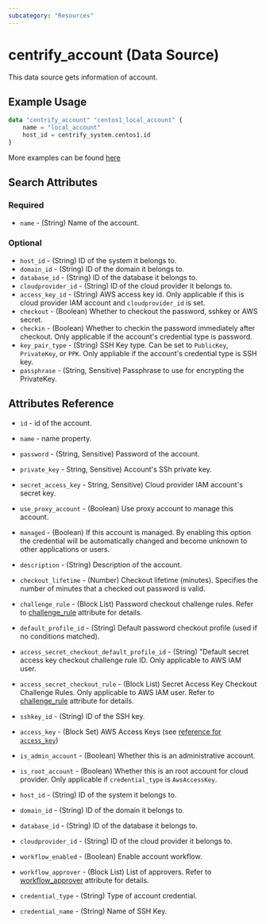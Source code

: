 ```yaml
---
subcategory: "Resources"
---
```


# centrify_account (Data Source)

This data source gets information of account.

## Example Usage

```terraform
data "centrify_account" "centos1_local_account" {
    name = "local_account"
    host_id = centrify_system.centos1.id
}
```

More examples can be found [here](https://github.com/centrify/terraform-provider-centrify/tree/main/examples/centrify_account)

## Search Attributes

### Required

- `name` - (String) Name of the account.

### Optional

- `host_id` - (String) ID of the system it belongs to.
- `domain_id` - (String) ID of the domain it belongs to.
- `database_id` - (String) ID of the database it belongs to.
- `cloudprovider_id` - (String) ID of the cloud provider it belongs to.
- `access_key_id` - (String) AWS access key id. Only applicable if this is cloud provider IAM account and `cloudprovider_id` is set.
- `checkout` - (Boolean) Whether to checkout the password, sshkey or AWS secret.
- `checkin` - (Boolean) Whether to checkin the password immediately after checkout. Only applicable if the account's credential type is password.
- `key_pair_type` - (String) SSH Key type. Can be set to `PublicKey`, `PrivateKey`, or `PPK`. Only appliable if the account's credential type is SSH key.
- `passphrase` - (String, Sensitive) Passphrase to use for encrypting the PrivateKey.

## Attributes Reference

- `id` - id of the account.
- `name` - name property.
- `password` - (String, Sensitive) Password of the account.
- `private_key` - String, Sensitive) Account's SSh private key.
- `secret_access_key` - String, Sensitive) Cloud provider IAM account's secret key.

- `use_proxy_account` - (Boolean) Use proxy account to manage this account.
- `managed` - (Boolean) If this account is managed. By enabling this option the credential will be automatically changed and become unknown to other applications or users.
- `description` - (String) Description of the account.
- `checkout_lifetime` - (Number) Checkout lifetime (minutes). Specifies the number of minutes that a checked out password is valid.
- `challenge_rule` - (Block List) Password checkout challenge rules. Refer to [challenge_rule](./attribute_challengerule.md) attribute for details.
- `default_profile_id` - (String) Default password checkout profile (used if no conditions matched).
- `access_secret_checkout_default_profile_id` - (String) "Default secret access key checkout challenge rule ID. Only applicable to AWS IAM user.
- `access_secret_checkout_rule` - (Block List) Secret Access Key Checkout Challenge Rules. Only applicable to AWS IAM user. Refer to [challenge_rule](./attribute_challengerule.md) attribute for details.
- `sshkey_id` - (String) ID of the SSH key.
- `access_key` - (Block Set) AWS Access Keys (see [reference for `access_key`](#reference-for-access_key))
- `is_admin_account` - (Boolean) Whether this is an administrative account.
- `is_root_account` - (Boolean) Whether this is an root account for cloud provider. Only applicable if `credential_type` is `AwsAccessKey`.
- `host_id` - (String) ID of the system it belongs to.
- `domain_id` - (String) ID of the domain it belongs to.
- `database_id` - (String) ID of the database it belongs to.
- `cloudprovider_id` - (String) ID of the cloud provider it belongs to.
- `workflow_enabled` - (Boolean) Enable account workflow.
- `workflow_approver` - (Block List) List of approvers. Refer to [workflow_approver](./attribute_workflow_approver.md) attribute for details.
- `credential_type` - (String) Type of account credential.
- `credential_name` - (String) Name of SSH Key.
